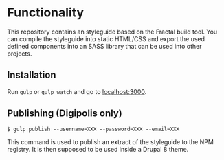 # Functionality
This repository contains an styleguide based on the Fractal build tool. You can compile the styleguide into static HTML/CSS and export the used defined components into an SASS library that can be used into other projects.


## Installation
Run `gulp` or `gulp watch` and go to [localhost:3000](http://localhost:3000).


## Publishing (Digipolis only)
```
$ gulp publish --username=XXX --password=XXX --email=XXX
```
This command is used to publish an extract of the styleguide to the NPM registry.
It is then supposed to be used inside a Drupal 8 theme.
